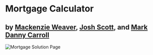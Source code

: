 # Mortgage Calculator 
## by [Mackenzie Weaver](https://mackenzie-weaver.netlify.app/), [Josh Scott](https://josh-scott-portfolio.netlify.app/), and [Mark Danny Carroll](https://mdcarroll-portfolio.netlify.app/)

![Mortgage Solution Page](https://drive.google.com/file/d/176o9n0_Fzh6CExlSBrzbdc3sPKhNyZ3Y/view?usp=sharing)
